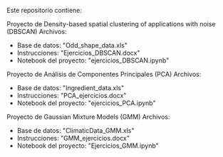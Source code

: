 Este repositorio contiene:

Proyecto de Density-based spatial clustering of applications with noise (DBSCAN) 
Archivos: 
  - Base de datos: "Odd_shape_data.xls"
  - Instrucciones: "Ejercicios_DBSCAN.docx"
  - Notebook del proyecto: "ejercicios_DBSCAN.ipynb"

Proyecto de Análisis de Componentes Principales (PCA) 
Archivos: 
  - Base de datos: "Ingredient_data.xls"
  - Instrucciones: "PCA_ejercicios.docx"
  - Notebook del proyecto: "ejercicios_PCA.ipynb"
    
Proyecto de Gaussian Mixture Models (GMM)
Archivos:
  - Base de datos: "ClimaticData_GMM.xls"
  - Instrucciones: "GMM_ejercicios.docx"
  - Notebook del proyecto: "Ejercicios_GMM.ipynb"
  

